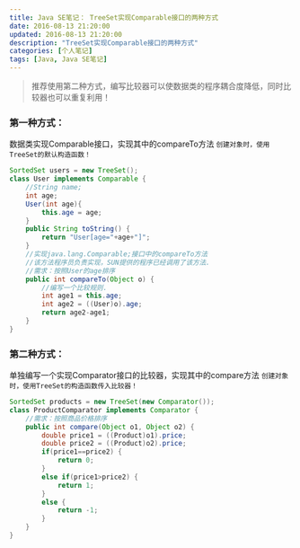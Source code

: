 ```yaml
---
title: Java SE笔记： TreeSet实现Comparable接口的两种方式
date: 2016-08-13 21:20:00
updated: 2016-08-13 21:20:00
description: "TreeSet实现Comparable接口的两种方式"
categories: [个人笔记]
tags: [Java, Java SE笔记]
---
```


> 推荐使用第二种方式，编写比较器可以使数据类的程序耦合度降低，同时比较器也可以重复利用！
### 第一种方式：
数据类实现Comparable接口，实现其中的compareTo方法
`创建对象时，使用TreeSet的默认构造函数！`
```java
SortedSet users = new TreeSet();
class User implements Comparable {	
    //String name;	
    int age;	
    User(int age){
        this.age = age;
    }
    public String toString() {
        return "User[age="+age+"]";
    }	
    //实现java.lang.Comparable;接口中的compareTo方法
    //该方法程序员负责实现，SUN提供的程序已经调用了该方法.
    //需求：按照User的age排序
    public int compareTo(Object o) {
        //编写一个比较规则.
        int age1 = this.age;
        int age2 = ((User)o).age;
        return age2-age1;
    }
}
```
### 第二种方式：
单独编写一个实现Comparator接口的比较器，实现其中的compare方法
`创建对象时，使用TreeSet的构造函数传入比较器！`
```java
SortedSet products = new TreeSet(new Comparator());
class ProductComparator implements Comparator {	
    //需求：按照商品价格排序
    public int compare(Object o1, Object o2) {		
        double price1 = ((Product)o1).price;
        double price2 = ((Product)o2).price;		
        if(price1==price2) {
            return 0;
        }
        else if(price1>price2) {
            return 1;
        }
        else {
            return -1;
        }
    }	
}
```